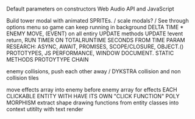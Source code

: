 Default parameters on constructors
Web Audio API and JavaScript

Build tower modal with animated SPRITEs. / scale modals? /
See through options menu so game can keep running in background
DELTA TIME \* ENEMY MOVE, (EVENT) on all entiry UPDATE methods UPDATE !event return, RUN TIMER ON TOTALRUNTIME SECONDS FROM TIME PARAM
RESEARCH: ASYNC, AWAIT, PROMISES, SCOPE/CLOSURE, OBJECT.() PROTOTYPES, JS PERFORMANCE, WINDOW DOCUMENT. STATIC METHODS
PROTOYTYPE CHAIN

enemy collisions, push each other away / DYKSTRA collision and non collision tiles

move effects array into enemy
before enemy array for effects
EACH CLICKABLE ENTITY WITH HAVE ITS OWN "CLICK FUNCTION" POLY MORPHISM
extract shape drawing functions from entity classes into context utitilty with text render

